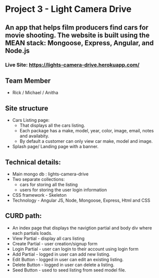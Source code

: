 # Project 3 - Light Camera Drive
## An app that helps film producers find cars for movie shooting. The website is built using the MEAN stack: Mongoose, Express, Angular, and Node.js

### Live Site: https://lights-camera-drive.herokuapp.com/

## Team Member
* Rick / Michael / Anitha

## Site structure
* Cars Listing page:
  * That displays all the cars listing.
  * Each package has a make, model, year, color, image, email, notes and availabity.
  * By default a customer can only view car make, model and image.
* Splash page/ Landing page with a banner.

##  Technical details:
* Main mongo db : lights-camera-drive
* Two separate collections:
  * cars for storing all the listing
  * users for storing the user login information
* CSS framework - Skeleton
* Technology - Angular JS, Node, Mongoose, Express, Html and CSS

## CURD path:
* An index page that displays the navigtion partial and body div where each partials loads.
* View Partial - display all cars listing
* Create Partial - user creation/signup form 
* Login Partial - user can login to their account using login form
* Add Partial - logged in user can add new listing.
* Edit Button - logged in user can edit an existing listing.
* Delete Button - logged in user can delete a listing.
* Seed Button - used to seed listing from seed model file.
